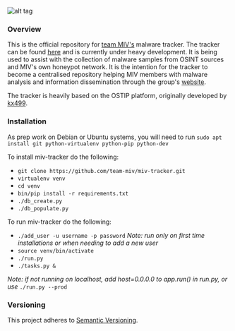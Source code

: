 ![alt tag](https://github.com/errantbot/miv-tracker/blob/dev/doc/logo.JPG)

### Overview
This is the official repository for [team MIV's](https://malwareintel.io/meet-the-team/) malware tracker.
The tracker can be found [here](http://37.139.17.66:5000/login) and is currently under heavy development.
It is being used to assist with the collection of malware samples from OSINT sources and MIV's
own honeypot network. It is the intention for the tracker to become a centralised
repository helping MIV members with malware analysis and information dissemination through
the group's [website](https://malwareintel.io/).

The tracker is heavily based on the OSTIP
platform, originally developed by [kx499](https://github.com/kx499).

### Installation

As prep work on Debian or Ubuntu systems, you will need to run ```sudo apt install git python-virtualenv python-pip python-dev```

To install miv-tracker do the following:
- ```git clone https://github.com/team-miv/miv-tracker.git```
- ```virtualenv venv```
- ```cd venv```
- ```bin/pip install -r requirements.txt```
- ```./db_create.py```
- ```./db_populate.py```

To run miv-tracker do the following:
- ```./add_user -u username -p password``` *Note: run only on first time installations or when needing to add a new user*
- ```source venv/bin/activate```
- ```./run.py```
- ```./tasks.py &```

*Note: if not running on localhost, add host=0.0.0.0 to app.run() in run.py, or use* ```./run.py --prod```

### Versioning
This project adheres to [Semantic Versioning](http://semver.org/).
